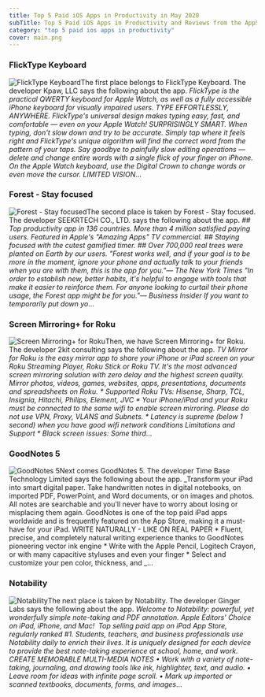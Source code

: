 ```yaml
---
title: Top 5 Paid iOS Apps in Productivity in May 2020
subTitle: Top 5 Paid iOS Apps in Productivity and Reviews from the AppStore in May 2020.
category: "top 5 paid ios apps in productivity"
cover: main.png
---
```


### FlickType Keyboard

![FlickType Keyboard](https://is4-ssl.mzstatic.com/image/thumb/Purple113/v4/3a/a1/59/3aa159b8-6a98-9322-0ce1-2b0ec0cd5752/AppIcon-0-0-1x_U007emarketing-0-0-0-7-0-0-sRGB-0-0-0-GLES2_U002c0-512MB-85-220-0-0.png/100x100bb.png)The first place belongs to FlickType Keyboard. The developer Kpaw, LLC says the following about the app. _FlickType is the practical QWERTY keyboard for Apple Watch, as well as a fully accessible iPhone keyboard for visually impaired users.  TYPE EFFORTLESSLY, ANYWHERE. FlickType's universal design makes typing easy, fast, and comfortable — even on your Apple Watch!  SURPRISINGLY SMART. When typing, don't slow down and try to be accurate. Simply tap where it feels right and FlickType's unique algorithm will find the correct word from the pattern of your taps. Say goodbye to painfully slow editing operations — delete and change entire words with a single flick of your finger on iPhone. On the Apple Watch keyboard, use the Digital Crown to change words or even move the cursor.  LIMITED VISION_...

### Forest - Stay focused

![Forest - Stay focused](https://is2-ssl.mzstatic.com/image/thumb/Purple123/v4/42/f8/bb/42f8bbe8-d73f-3013-e124-d8f6b3c0be8e/AppIcon-0-0-1x_U007emarketing-0-0-0-7-0-0-sRGB-0-0-0-GLES2_U002c0-512MB-85-220-0-0.png/100x100bb.png)The second place is taken by Forest - Stay focused. The developer SEEKRTECH CO., LTD. says the following about the app. _## Top productivity app in 136 countries. More than 4 million satisfied paying users. Featured in Apple's "Amazing Apps" TV commercial. ## Staying focused with the cutest gamified timer.  ## Over 700,000 real trees were planted on Earth by our users.    "Forest works well, and if your goal is to be more in the moment, ignore your phone and actually talk to your friends when you are with them, this is the app for you."— The New York Times   "In order to establish new, better habits, it's helpful to engage with tools that make it easier to reinforce them. For anyone looking to curtail their phone usage, the Forest app might be for you."— Business Insider  If you want to temporarily put down yo_...

### Screen Mirroring+ for Roku

![Screen Mirroring+ for Roku](https://is5-ssl.mzstatic.com/image/thumb/Purple123/v4/57/12/d8/5712d857-8563-e995-17dd-d41876dd78f9/AppIcon-0-1x_U007emarketing-0-0-GLES2_U002c0-512MB-sRGB-0-0-0-85-220-0-0-0-6.png/100x100bb.png)Then, we have Screen Mirroring+ for Roku. The developer 2kit consulting says the following about the app. _TV Mirror for Roku is the easy mirror app to share your iPhone or iPad screen on your Roku Streaming Player, Roku Stick or Roku TV. It's the most advanced screen mirroring solution with zero delay and the highest screen quality.  Mirror photos, videos, games, websites, apps, presentations, documents and spreadsheets on Roku.  * Supported Roku TVs: Hisense, Sharp, TCL, Insignia, Hitachi, Philips, Element, JVC  * Your iPhone/iPad and your Roku must be connected to the same wifi to enable screen mirroring. Please do not use VPN, Proxy, VLANS and Subnets.  * Latency is supreme (below 1 second) when you have good wifi network conditions   Limitations and Support  * Black screen issues: Some third_...

### GoodNotes 5

![GoodNotes 5](https://is2-ssl.mzstatic.com/image/thumb/Purple123/v4/cd/26/9f/cd269f72-031a-3f55-4b7b-9c9b87a4b648/AppIcon-0-1x_U007emarketing-0-10-0-0-sRGB-85-220.png/100x100bb.png)Next comes GoodNotes 5. The developer Time Base Technology Limited says the following about the app. _Transform your iPad into smart digital paper. Take handwritten notes in digital notebooks, on imported PDF, PowerPoint, and Word documents, or on images and photos. All notes are searchable and you'll never have to worry about losing or misplacing them again. GoodNotes is one of the top paid iPad apps worldwide and is frequently featured on the App Store, making it a must-have for your iPad.   WRITE NATURALLY - LIKE ON REAL PAPER * Fluent, precise, and completely natural writing experience thanks to GoodNotes pioneering vector ink engine * Write with the Apple Pencil, Logitech Crayon, or with many capacitive styluses and even your finger * Select and customize your pen color, thickness, and _...

### Notability

![Notability](https://is1-ssl.mzstatic.com/image/thumb/Purple123/v4/42/82/fc/4282fc60-3757-9eb4-dcd3-10ae5abef263/AppIcon-1x_U007emarketing-0-7-0-0-sRGB-85-220.png/100x100bb.png)The next place is taken by Notability. The developer Ginger Labs says the following about the app. _Welcome to Notability: powerful, yet wonderfully simple note-taking and PDF annotation.  Apple Editors' Choice on iPad, iPhone, and Mac!  Top selling paid app on iPad App Store, regularly ranked #1.  Students, teachers, and business professionals use Notability daily to enrich their lives. It is uniquely designed for each device to provide the best note-taking experience at school, home, and work.   CREATE MEMORABLE MULTI-MEDIA NOTES  • Work with a variety of note-taking, journaling, and drawing tools like ink, highlighter, text, and audio.   • Leave room for ideas with infinite page scroll.   • Mark up imported or scanned textbooks, documents, forms, and images_...

